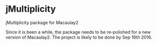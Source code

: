 # jMultiplicity
jMultiplicity package for Macaulay2

Since it is been a while, the package needs to be re-polished for a new version of Macaulay2. The project is likely to be done by Sep 16th 2016. 
